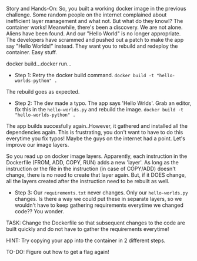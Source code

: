 Story and Hands-On:
So, you built a working docker image in the previous challenge. Some random people on the internet complained about inefficient layer management and what not. But what do they know!? The container works! 
Meanwhile, there's been a discovery. We are not alone. Aliens have been found. And our "Hello World" is no longer appropriate. The developers have scrammed and pushed out a patch to make the app say "Hello Worlds!" instead.
They want you to rebuild and redeploy the container.
Easy stuff.

docker build...docker run...

- Step 1: Retry the docker build command.
  `docker build -t "hello-worlds-python" .`

The rebuild goes as expected.

- Step 2: The dev made a typo. The app says 'Hello Wrlds'. Grab an editor, fix this in the `hello-worlds.py` and rebuild the image.
  `docker build -t "hello-worlds-python" .`

The app builds succesfully again..However, it gathered and installed all the dependencies again. This is frustrating, you don't want to have to do this everytime you fix typos! Maybe the guys on the internet had a point. Let's improve our image layers.

So you read up on docker image layers. Apparently, each instruction in the Dockerfile (FROM, ADD, COPY, RUN) adds a new 'layer'. As long as the instruction or the file in the instruction (in case of COPY/ADD) doesn't change, there is no need to create that layer again. But, if it DOES change, all the layers created after the instruction need to be rebuilt as well.

- Step 3: Our `requirements.txt` never changes. Only our `hello-worlds.py` changes. Is there a way we could put these in separate layers, so we wouldn't have to keep gathering requirements everytime we changed code?? You wonder.
  
TASK: Change the Dockerfile so that subsequent changes to the code are built quickly and do not have to gather the requirements everytime!

HINT: Try copying your app into the container in 2 different steps.

TO-DO: Figure out how to get a flag again!
